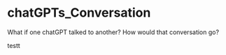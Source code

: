 # chatGPTs_Conversation
What if one chatGPT talked to another? How would that conversation go?

testt